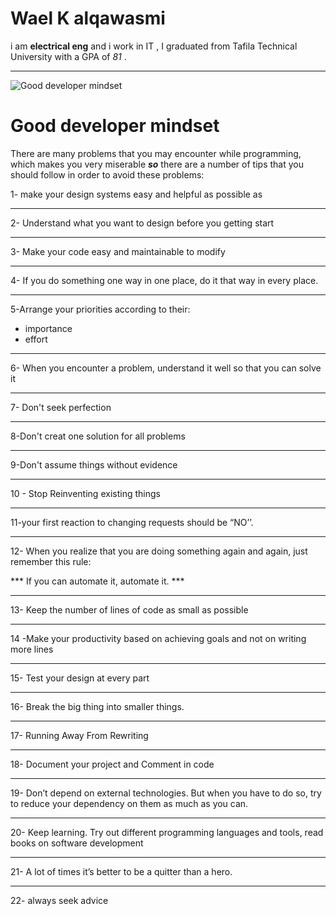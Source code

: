 # Wael K alqawasmi
i am **electrical eng**  and i work in IT , I graduated from Tafila Technical University with a GPA of  *81*
.

***
![Good developer mindset](https://media.bitdegree.org/storage/media/images/2018/08/what-is-a-web-developer.jpg)
#  Good developer mindset 


There are many problems that you may encounter while programming, which makes you very miserable ***so***
there are a number of tips that you should follow in order to avoid these problems:

1-  make your design systems easy and helpful as possible as  
***
2- Understand what you want to design before you  getting start
***
3- Make your code easy and maintainable to modify

***
4- If you do something one way in one place, do it that way in every place.
***
5-Arrange your priorities according to their:
* importance 
* effort

***

6- When you encounter a problem, understand it well so that you can solve it
***
7- Don't seek perfection
***
8-Don't creat one solution for all problems
***
9-Don't assume things without evidence

***
10 -  Stop Reinventing existing things
***
11-your first reaction to changing requests should be “NO’’.
***
12- When you realize that you are doing something again and again, just remember this rule:

*** If you can automate it, automate it. ***
***
13- Keep the number of lines of code as small as possible
***
14 -Make your productivity based on achieving goals and not on writing more lines
***
15- Test your design at every part
***
16- Break the big thing into smaller things.
***
17- Running Away From Rewriting
***
18-  Document your project and Comment in code
***
19- Don’t depend on external technologies. But when you have to do so, try to reduce your dependency on them as much as you can.
***
20- Keep learning. Try out different programming languages and tools, read books on software development
***
21- A lot of times it’s better to be a quitter than a hero. 
***
22- always seek advice

